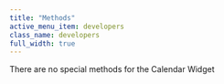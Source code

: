 ```yaml
---
title: "Methods"
active_menu_item: developers
class_name: developers
full_width: true
---
```



There are no special methods for the Calendar Widget

